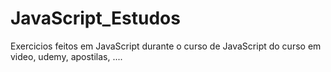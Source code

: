 # JavaScript_Estudos
 Exercicios feitos em JavaScript durante o curso de JavaScript do curso em video, udemy, apostilas, ....
